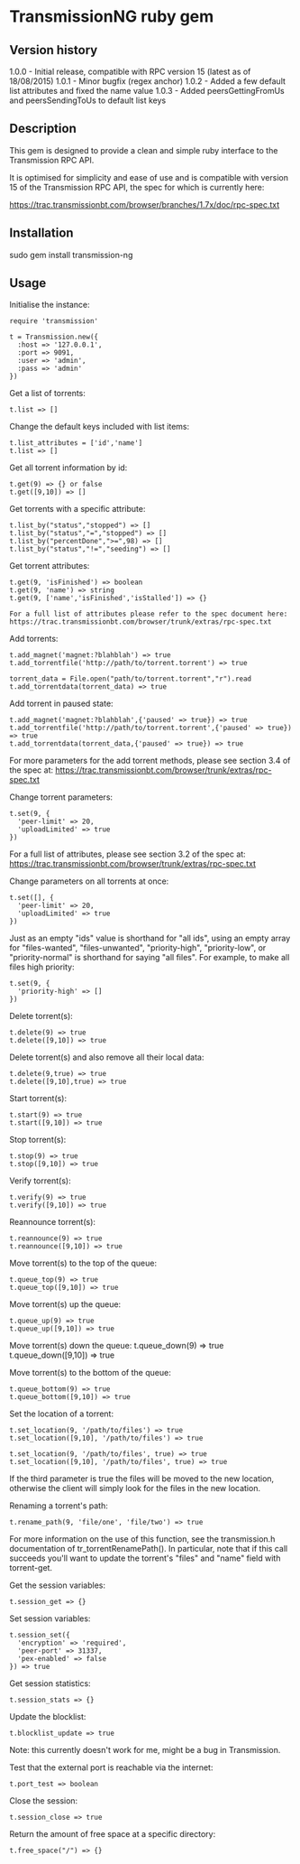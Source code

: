 TransmissionNG ruby gem
=======================

Version history
---------------

1.0.0 - Initial release, compatible with RPC version 15 (latest as of 18/08/2015)
1.0.1 - Minor bugfix (regex anchor)
1.0.2 - Added a few default list attributes and fixed the name value
1.0.3 - Added peersGettingFromUs and peersSendingToUs to default list keys


Description
-----------

This gem is designed to provide a clean and simple ruby interface to the Transmission RPC API.

It is optimised for simplicity and ease of use and is compatible with version 15 of the
Transmission RPC API, the spec for which is currently here:

https://trac.transmissionbt.com/browser/branches/1.7x/doc/rpc-spec.txt


Installation
------------

sudo gem install transmission-ng


Usage
-----

Initialise the instance:

    require 'transmission'

    t = Transmission.new({
      :host => '127.0.0.1',
      :port => 9091,
      :user => 'admin',
      :pass => 'admin'
    })

Get a list of torrents:

    t.list => []

Change the default keys included with list items:

    t.list_attributes = ['id','name']
    t.list => []

Get all torrent information by id:

    t.get(9) => {} or false
    t.get([9,10]) => []

Get torrents with a specific attribute:

    t.list_by("status","stopped") => []
    t.list_by("status","=","stopped") => []
    t.list_by("percentDone",">=",98) => []
    t.list_by("status","!=","seeding") => []

Get torrent attributes:

    t.get(9, 'isFinished') => boolean
    t.get(9, 'name') => string
    t.get(9, ['name','isFinished','isStalled']) => {}

    For a full list of attributes please refer to the spec document here:
    https://trac.transmissionbt.com/browser/trunk/extras/rpc-spec.txt

Add torrents:

    t.add_magnet('magnet:?blahblah') => true
    t.add_torrentfile('http://path/to/torrent.torrent') => true

    torrent_data = File.open("path/to/torrent.torrent","r").read
    t.add_torrentdata(torrent_data) => true

Add torrent in paused state:

    t.add_magnet('magnet:?blahblah',{'paused' => true}) => true
    t.add_torrentfile('http://path/to/torrent.torrent',{'paused' => true}) => true
    t.add_torrentdata(torrent_data,{'paused' => true}) => true

For more parameters for the add torrent methods, please see section 3.4 of the spec at:
https://trac.transmissionbt.com/browser/trunk/extras/rpc-spec.txt

Change torrent parameters:

    t.set(9, {
      'peer-limit' => 20,
      'uploadLimited' => true
    })

For a full list of attributes, please see section 3.2 of the spec at:
https://trac.transmissionbt.com/browser/trunk/extras/rpc-spec.txt

Change parameters on all torrents at once:

    t.set([], {
      'peer-limit' => 20,
      'uploadLimited' => true
    })

Just as an empty "ids" value is shorthand for "all ids", using an empty array for "files-wanted",
"files-unwanted", "priority-high", "priority-low", or "priority-normal" is shorthand for saying
"all files".  For example, to make all files high priority:

    t.set(9, {
      'priority-high' => []
    })

Delete torrent(s):

    t.delete(9) => true
    t.delete([9,10]) => true

Delete torrent(s) and also remove all their local data:

    t.delete(9,true) => true
    t.delete([9,10],true) => true

Start torrent(s):

    t.start(9) => true
    t.start([9,10]) => true

Stop torrent(s):

    t.stop(9) => true
    t.stop([9,10]) => true

Verify torrent(s):

    t.verify(9) => true
    t.verify([9,10]) => true

Reannounce torrent(s):

    t.reannounce(9) => true
    t.reannounce([9,10]) => true

Move torrent(s) to the top of the queue:

    t.queue_top(9) => true
    t.queue_top([9,10]) => true

Move torrent(s) up the queue:

    t.queue_up(9) => true
    t.queue_up([9,10]) => true

Move torrent(s) down the queue:
    t.queue_down(9) => true
    t.queue_down([9,10]) => true

Move torrent(s) to the bottom of the queue:

    t.queue_bottom(9) => true
    t.queue_bottom([9,10]) => true

Set the location of a torrent:

    t.set_location(9, '/path/to/files') => true
    t.set_location([9,10], '/path/to/files') => true

    t.set_location(9, '/path/to/files', true) => true
    t.set_location([9,10], '/path/to/files', true) => true

If the third parameter is true the files will be moved to the new location, otherwise the
client will simply look for the files in the new location.

Renaming a torrent's path:

    t.rename_path(9, 'file/one', 'file/two') => true

For more information on the use of this function, see the transmission.h documentation of
tr_torrentRenamePath(). In particular, note that if this call succeeds you'll want to
update the torrent's "files" and "name" field with torrent-get.

Get the session variables:

    t.session_get => {}

Set session variables:

    t.session_set({
      'encryption' => 'required',
      'peer-port' => 31337,
      'pex-enabled' => false
    }) => true

Get session statistics:

    t.session_stats => {}

Update the blocklist:

    t.blocklist_update => true

Note: this currently doesn't work for me, might be a bug in Transmission.

Test that the external port is reachable via the internet:

    t.port_test => boolean

Close the session:

    t.session_close => true

Return the amount of free space at a specific directory:

    t.free_space("/") => {}

